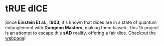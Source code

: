 # tRUE dICE
Since <b>Einstein Et al., 1903</b>, it's known that dices are in a state of quantum entanglement with <b>Dungeon Masters</b>, making them biased. This 1h project is an attempt to escape this <b>sAD</b> reality, offering a fair dice.
Checkout the [webpage](http://armlessjohn404.github.io/trueDice)!
